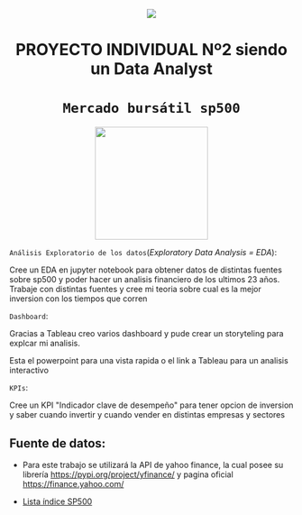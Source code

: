 <p align='center'>
<img src ="https://d31uz8lwfmyn8g.cloudfront.net/Assets/logo-henry-white-lg.png">
<p>

<h1 align='center'>
 <b>PROYECTO INDIVIDUAL Nº2 siendo un Data Analyst</b>
</h1>

# <h1 align="center">**`Mercado bursátil sp500`**</h1>

<p align='center'>
<img src = 'https://m.foolcdn.com/media/dubs/original_images/Intro_slide_-_digital_stock_chart_going_up_-_source_getty.jpg' height = 200>
<p>

`Análisis Exploratorio de los datos`(_Exploratory Data Analysis = EDA_):

Cree un EDA en jupyter notebook para obtener datos de distintas fuentes sobre sp500 y poder hacer un analisis financiero
de los ultimos 23 años.
Trabaje con distintas fuentes y cree mi teoria sobre cual es la mejor inversion con los tiempos que corren

`Dashboard`:

Gracias a Tableau creo varios dashboard y pude crear un storyteling para explcar mi analisis.

Esta el powerpoint para una vista rapida o el link a Tableau para un analisis interactivo

`KPIs`:

Cree un KPI "Indicador clave de desempeño" para tener opcion de inversion y saber cuando invertir y cuando vender en distintas
empresas y sectores

## Fuente de datos:

- Para este trabajo se utilizará la API de yahoo finance, la cual posee su librería https://pypi.org/project/yfinance/ y
  pagina oficial https://finance.yahoo.com/

- [Lista índice SP500](https://www.google.com/url?q=https://en.wikipedia.org/wiki/List_of_S%2526P_500_companies&sa=D&source=docs&ust=1676566032938438&usg=AOvVaw3J6gZYtEH8xJABTCf0pYqO)
